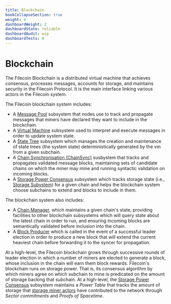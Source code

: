 ```yaml
---
title: Blockchain
bookCollapseSection: true
weight: 4
dashboardWeight: 2
dashboardState: reliable
dashboardAudit: wip
dashboardTests: 0
---
```


# Blockchain

The Filecoin Blockchain is a distributed virtual machine that achieves consensus, processes messages, accounts for storage, and maintains security in the Filecoin Protocol. It is the main interface linking various actors in the Filecoin system.

The Filecoin blockchain system includes:

- A [Message Pool](message_pool) subsystem that nodes use to track and propagate messages that miners have declared they want to include in the blockchain.
- A [Virtual Machine](systems/filecoin_vm) subsystem used to interpret and execute messages in order to update system state.
- A [State Tree](state_tree) subsystem which manages the creation and maintenance of state trees (the system state) deterministically generated by the vm from a given subchain.
- A [Chain Synchronisation (ChainSync)](chainsync) susbystem that tracks and propagates validated message blocks, maintaining sets of candidate chains on which the miner may mine and running syntactic validation on incoming blocks.
- A [Storage Power Consensus](storage_power_consensus) subsystem which tracks storage state (i.e., [Storage Subystem](storage_mining)) for a given chain and helps the blockchain system choose subchains to extend and blocks to include in them.

The blockchain system also includes:

- A [Chain Manager](chain_manager), which maintains a given chain's state, providing facilities to other blockchain subsystems which will query state about the latest chain in order to run, and ensuring incoming blocks are semantically validated before inclusion into the chain.
- A [Block Producer](block_producer) which is called in the event of a successful leader election in order to produce a new block that will extend the current heaviest chain before forwarding it to the syncer for propagation.

At a high-level, the Filecoin blockchain grows through successive rounds of leader election in which a number of miners are elected to generate a block, whose inclusion in the chain will earn them block rewards.
Filecoin's blockchain runs on storage power. That is, its consensus algorithm by which miners agree on which subchain to mine is predicated on the amount of storage backing that subchain. At a high-level, the [Storage Power Consensus](storage_power_consensus) subsystem maintains a _Power Table_ that tracks the amount of storage that [storage miner actors](storage_mining) have contributed to the network through _Sector commitments_ and _Proofs of Spacetime_.
